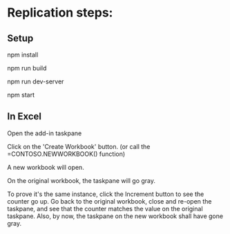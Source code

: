 
# Replication steps:

## Setup
npm install

npm run build

npm run dev-server

npm start

## In Excel

Open the add-in taskpane

Click on the 'Create Workbook' button. (or call the =CONTOSO.NEWWORKBOOK() function)

A new workbook will open.

On the original workbook, the taskpane will go gray.

To prove it's the same instance, click the Increment button to see the counter go up.
Go back to the original workbook, close and re-open the taskpane, and see that the counter matches the value on the original taskpane.
Also, by now, the taskpane on the new workbook shall have gone gray.



